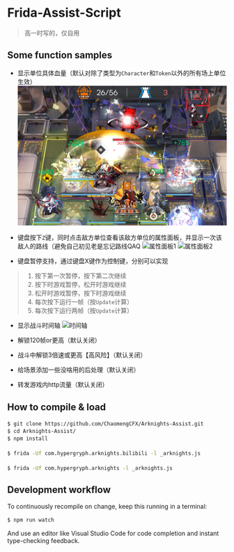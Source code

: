 # Frida-Assist-Script
> 高一时写的，仅自用
## Some function samples
- 显示单位具体血量（默认对除了类型为`Character`和`Token`以外的所有场上单位生效）
![显示血量](pics/0.png)

- 键盘按下`Z`键，同时点击敌方单位查看该敌方单位的属性面板，并显示一次该敌人的路线（避免自己初见老是忘记路线QAQ
![属性面板1](pics/1.png)
![属性面板2](pics/1_1.png)

- 键盘暂停支持，通过键盘X键作为控制键，分别可以实现
>1. 按下第一次暂停，按下第二次继续
>2. 按下时游戏暂停，松开时游戏继续
>3. 松开时游戏暂停，按下时游戏继续
>4. 每次按下运行一帧（按`Update`计算）
>5. 每次按下运行两帧（按`Update`计算）

- 显示战斗时间轴
![时间轴](pics/2.png)

- 解锁120帧or更高（默认关闭）

- 战斗中解锁3倍速或更高【高风险】（默认关闭）

- 给场景添加一些没啥用的后处理（默认关闭）

- 转发游戏内http流量（默认关闭）

## How to compile & load

```sh
$ git clone https://github.com/ChaomengCFX/Arknights-Assist.git
$ cd Arknights-Assist/
$ npm install

$ frida -Uf com.hypergryph.arknights.bilibili -l _arknights.js

$ frida -Uf com.hypergryph.arknights -l _arknights.js
```

## Development workflow

To continuously recompile on change, keep this running in a terminal:

```sh
$ npm run watch
```

And use an editor like Visual Studio Code for code completion and instant
type-checking feedback.
